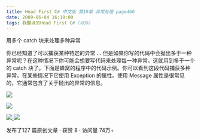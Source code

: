 ```yaml
---
title: Head First C# 中文版 第10章 异常处理 page466
date: 2009-06-04 16:19:00
tags: 我翻译的Head First C#（习作）
---
```

用多个  catch  块来处理多种异常

  

你已经知道了可以捕获某种特定的异常  ...  但是如果你写的代码中会抛出多于一种异常呢？在这种情况下你可能会想要写代码来处理每一种异常。这就用到多于一个的
catch  块了。下面是蜂窝的程序中的代码示例。你可以看到这段代码捕获多种异常。在某些情况下它使用  Exception  的属性。使用  Message
属性是很常见的，它通常包含了关于抛出的异常的信息。

  

![](https://p-blog.csdn.net/images/p_blog_csdn_net/cuipengfei1/EntryImages/20090604/2009-06-04_16-05-12.jpg)

![](https://p-blog.csdn.net/images/p_blog_csdn_net/cuipengfei1/EntryImages/20090604/2009-06-04_16-05-38.jpg)



[ ![](https://profile.csdnimg.cn/5/2/5/3_cuipengfei1)
![](https://g.csdnimg.cn/static/user-reg-year/1x/11.png)
](https://blog.csdn.net/cuipengfei1)



发布了127 篇原创文章  ·  获赞 8  ·  访问量 74万+


